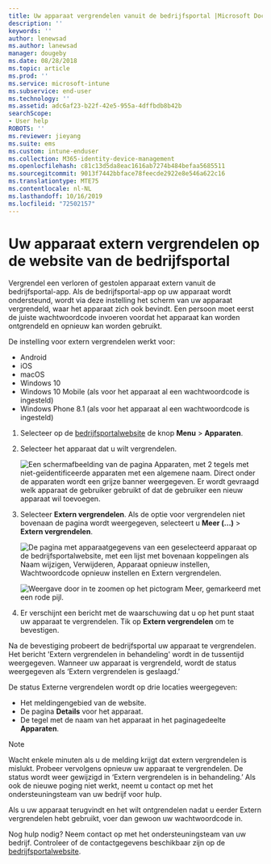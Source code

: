 ```yaml
---
title: Uw apparaat vergrendelen vanuit de bedrijfsportal |Microsoft Docs
description: ''
keywords: ''
author: lenewsad
ms.author: lanewsad
manager: dougeby
ms.date: 08/28/2018
ms.topic: article
ms.prod: ''
ms.service: microsoft-intune
ms.subservice: end-user
ms.technology: ''
ms.assetid: adc6af23-b22f-42e5-955a-4dffbdb8b42b
searchScope:
- User help
ROBOTS: ''
ms.reviewer: jieyang
ms.suite: ems
ms.custom: intune-enduser
ms.collection: M365-identity-device-management
ms.openlocfilehash: c81c13d5da8eac1616ab7274b484befaa5685511
ms.sourcegitcommit: 9013f7442bbface78feecde2922e8e546a622c16
ms.translationtype: MTE75
ms.contentlocale: nl-NL
ms.lasthandoff: 10/16/2019
ms.locfileid: "72502157"
---
```

# <a name="remotely-lock-your-device-from-the-company-portal-website"></a>Uw apparaat extern vergrendelen op de website van de bedrijfsportal

Vergrendel een verloren of gestolen apparaat extern vanuit de bedrijfsportal-app. Als de bedrijfsportal-app op uw apparaat wordt ondersteund, wordt via deze instelling het scherm van uw apparaat vergrendeld, waar het apparaat zich ook bevindt. Een persoon moet eerst de juiste wachtwoordcode invoeren voordat het apparaat kan worden ontgrendeld en opnieuw kan worden gebruikt.   

De instelling voor extern vergrendelen werkt voor:

* Android
* iOS
* macOS
* Windows 10
* Windows 10 Mobile (als voor het apparaat al een wachtwoordcode is ingesteld)
* Windows Phone 8.1 (als voor het apparaat al een wachtwoordcode is ingesteld)  

1. Selecteer op de [bedrijfsportalwebsite](https://portal.manage.microsoft.com) de knop __Menu__ > __Apparaten__.  

2. Selecteer het apparaat dat u wilt vergrendelen.  

    ![Een schermafbeelding van de pagina Apparaten, met 2 tegels met niet-geïdentificeerde apparaten met een algemene naam. Direct onder de apparaten wordt een grijze banner weergegeven. Er wordt gevraagd welk apparaat de gebruiker gebruikt of dat de gebruiker een nieuw apparaat wil toevoegen.](./media/rename-reset-device-step2-1808.png) 

3. Selecteer **Extern vergrendelen**. Als de optie voor vergrendelen niet bovenaan de pagina wordt weergegeven, selecteert u **Meer (...)**  > **Extern vergrendelen**.  

   ![De pagina met apparaatgegevens van een geselecteerd apparaat op de bedrijfsportalwebsite, met een lijst met bovenaan koppelingen als Naam wijzigen, Verwijderen, Apparaat opnieuw instellen, Wachtwoordcode opnieuw instellen en Extern vergrendelen. ](./media/rename-reset-device-1808.png) 

    ![Weergave door in te zoomen op het pictogram Meer, gemarkeerd met een rode pijl.](./media/rename-reset-device-step3-more-1808.png)    

4. Er verschijnt een bericht met de waarschuwing dat u op het punt staat uw apparaat te vergrendelen. Tik op **Extern vergrendelen** om te bevestigen.

Na de bevestiging probeert de bedrijfsportal uw apparaat te vergrendelen. Het bericht 'Extern vergrendelen in behandeling' wordt in de tussentijd weergegeven. Wanneer uw apparaat is vergrendeld, wordt de status weergegeven als ‘Extern vergrendelen is geslaagd.’  

De status Externe vergrendelen wordt op drie locaties weergegeven:

* Het meldingengebied van de website.
* De pagina **Details** voor het apparaat.
* De tegel met de naam van het apparaat in het paginagedeelte **Apparaten**.  

> [!Note]
> Wacht enkele minuten als u de melding krijgt dat extern vergrendelen is mislukt. Probeer vervolgens opnieuw uw apparaat te vergrendelen. De status wordt weer gewijzigd in ‘Extern vergrendelen is in behandeling.’ Als ook de nieuwe poging niet werkt, neemt u contact op met het ondersteuningsteam van uw bedrijf voor hulp.

Als u uw apparaat terugvindt en het wilt ontgrendelen nadat u eerder Extern vergrendelen hebt gebruikt, voer dan gewoon uw wachtwoordcode in.  

Nog hulp nodig? Neem contact op met het ondersteuningsteam van uw bedrijf. Controleer of de contactgegevens beschikbaar zijn op de [bedrijfsportalwebsite](https://go.microsoft.com/fwlink/?linkid=2010980).
